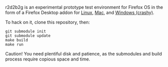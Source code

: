 r2d2b2g is an experimental prototype test environment for Firefox OS
in the form of a Firefox Desktop addon for
[Linux](https://ftp.mozilla.org/pub/mozilla.org/labs/r2d2b2g/r2d2b2g-linux.xpi),
[Mac](https://ftp.mozilla.org/pub/mozilla.org/labs/r2d2b2g/r2d2b2g-mac.xpi), and
[Windows (crashy)](https://ftp.mozilla.org/pub/mozilla.org/labs/r2d2b2g/r2d2b2g-windows.xpi).

To hack on it, clone this repository, then:

    git submodule init
    git submodule update
    make build
    make run

Caution! You need plentiful disk and patience, as the submodules and build process require copious space and time.
